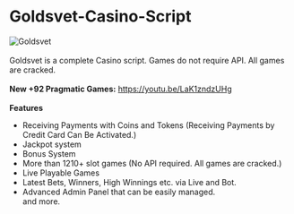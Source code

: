 # Goldsvet-Casino-Script
![Goldsvet](https://github.com/BetCodex/Goldsvet-Casino-Script/assets/162466962/1f339c05-9e9e-462b-8187-7a7ad162c922)
<br>
<br>
Goldsvet is a complete Casino script. Games do not require API. All games are cracked.
<br>
<br>
<b>New +92 Pragmatic Games:</b> https://youtu.be/LaK1zndzUHg
<br>
<br>
<b>Features</b>
<br>
- Receiving Payments with Coins and Tokens (Receiving Payments by Credit Card Can Be Activated.)<br>
- Jackpot system<br>
- Bonus System<br>
- More than 1210+ slot games (No API required. All games are cracked.)<br>
- Live Playable Games<br>
- Latest Bets, Winners, High Winnings etc. via Live and Bot.<br>
- Advanced Admin Panel that can be easily managed.<br>
and more.<br>
